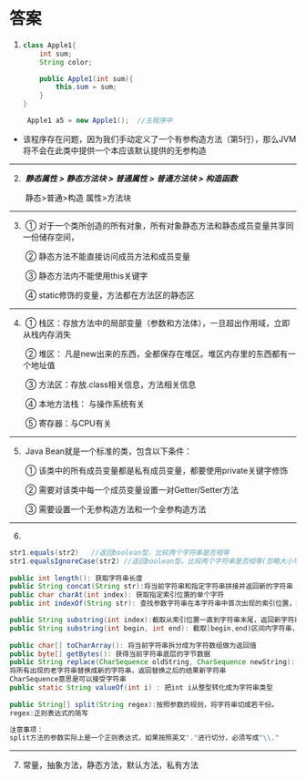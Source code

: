# 答案

1. ```java
   class Apple1{
       int sum;
       String color;
   
       public Apple1(int sum){
           this.sum = sum;
       }
   }
   
    Apple1 a5 = new Apple1();  //主程序中
   ```

- ​	该程序存在问题，因为我们手动定义了一个有参构造方法（第5行），那么JVM将不会在此类中提供一个本应该默认提供的无参构造

***

2. ​	***静态属性 > 静态方法块 > 普通属性 > 普通方法块 > 构造函数***

   ​	静态>普通>构造		属性>方法块

***

3. ​	① 对于一个类所创造的所有对象，所有对象静态方法和静态成员变量共享同一份储存空间，

   ​	② 静态方法不能直接访问成员方法和成员变量

   ​	③ 静态方法内不能使用this关键字

   ​	④ static修饰的变量，方法都在方法区的静态区

***

4. ​	① 栈区：存放方法中的局部变量（参数和方法体），一旦超出作用域，立即从栈内存消失

   ​	② 堆区： 凡是new出来的东西，全都保存在堆区。堆区内存里的东西都有一个地址值

   ​	③ 方法区：存放.class相关信息，方法相关信息

   ​	④ 本地方法栈： 与操作系统有关

   ​	⑤ 寄存器：与CPU有关

***

5. ​	Java Bean就是一个标准的类，包含以下条件：

   ​	① 该类中的所有成员变量都是私有成员变量，都要使用private关键字修饰

   ​	② 需要对该类中每一个成员变量设置一对Getter/Setter方法

   ​	③ 需要设置一个无参构造方法和一个全参构造方法

***

6. ​	

```java
str1.equals(str2)	//返回boolean型，比较两个字符串是否相等
str1.equalsIgnoreCase(str2)	//返回boolean型，比较两个字符串是否相等(忽略大小写)
    
public int length(): 获取字符串长度
public String concat(String str):将当前字符串和指定字符串拼接并返回新的字符串
public char charAt(int index): 获取指定索引位置的单个字符
public int indexOf(String str): 查找参数字符串在本字符串中首次出现的索引位置，如果没有，返回-1值

public String substring(int index):截取从索引位置一直到字符串末尾，返回新字符串
public String substring(int begin, int end): 截取[begin,end)区间内字符串，并返回
                                                
public char[] toCharArray(): 将当前字符串拆分成为字符数组做为返回值
public byte[] getBytes(): 获得当前字符串底层的字节数据
public String replace(CharSequence oldString, CharSequence newString):
将所有出现的老字符串替换成新的字符串，返回替换之后的结果新字符串
CharSequence意思是可以接受字符串
public static String valueOf(int i) : 把int i从整型转化成为字符串类型   
                                                
public String[] split(String regex):按照参数的规则，将字符串切成若干份。
regex:正则表达式的简写

注意事项：
split方法的参数实际上是一个正则表达式，如果按照英文"."进行切分，必须写成"\\."                                                
```

***

7. 常量，抽象方法，静态方法，默认方法，私有方法









